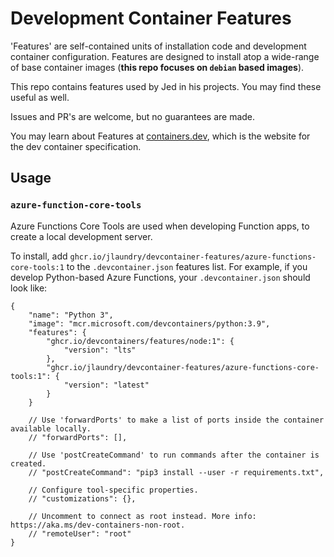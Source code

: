 # Development Container Features

'Features' are self-contained units of installation code and development container configuration. Features are designed
to install atop a wide-range of base container images (**this repo focuses on `debian` based images**).

This repo contains features used by Jed in his projects. You may find these useful as well.

Issues and PR's are welcome, but no guarantees are made.

You may learn about Features at [containers.dev](https://containers.dev/implementors/features/), which is the website for the dev container specification.

## Usage

### `azure-function-core-tools`

Azure Functions Core Tools are used when developing Function apps, to create a local development server.

To install, add `ghcr.io/jlaundry/devcontainer-features/azure-functions-core-tools:1` to the `.devcontainer.json` features list. For example, if you develop Python-based Azure Functions, your `.devcontainer.json` should look like:

```jsonc
{
	"name": "Python 3",
	"image": "mcr.microsoft.com/devcontainers/python:3.9",
	"features": {
		"ghcr.io/devcontainers/features/node:1": {
			"version": "lts"
		},
		"ghcr.io/jlaundry/devcontainer-features/azure-functions-core-tools:1": {
			"version": "latest"
		} 
	}

	// Use 'forwardPorts' to make a list of ports inside the container available locally.
	// "forwardPorts": [],

	// Use 'postCreateCommand' to run commands after the container is created.
	// "postCreateCommand": "pip3 install --user -r requirements.txt",

	// Configure tool-specific properties.
	// "customizations": {},

	// Uncomment to connect as root instead. More info: https://aka.ms/dev-containers-non-root.
	// "remoteUser": "root"
}
```
